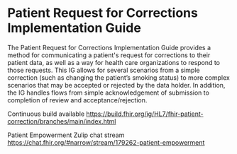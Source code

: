# Patient Request for Corrections Implementation Guide

The Patient Request for Corrections Implementation Guide provides a method for communicating a patient's request for corrections to their patient data, as well as a way for health care organizations to respond to those requests.  This IG allows for several scenarios from a simple correction (such as changing the patient’s smoking status) to more complex scenarios that may be accepted or rejected by the data holder. In addition, the IG handles flows from simple acknowledgement of submission to completion of review and acceptance/rejection. 

Continuous build available https://build.fhir.org/ig/HL7/fhir-patient-correction/branches/main/index.html

Patient Empowerment Zulip chat stream https://chat.fhir.org/#narrow/stream/179262-patient-empowerment
